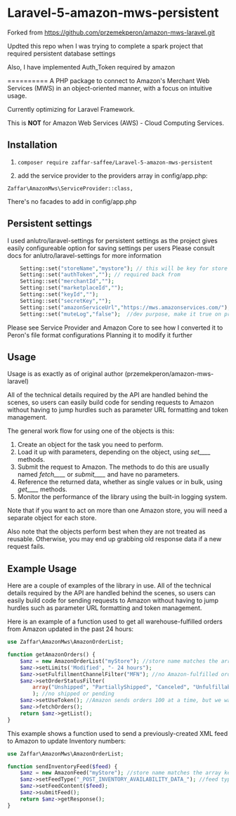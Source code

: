 Laravel-5-amazon-mws-persistent
============
Forked from https://github.com/przemekperon/amazon-mws-laravel.git

Updted this repo when I was trying to complete a spark project that required persistent database settings

Also, I have implemented Auth_Token required by amazon


==========
A PHP package to connect to Amazon's Merchant Web Services (MWS) in an object-oriented manner, with a focus on intuitive usage.

Currently optimizing for Laravel Framework.

This is __NOT__ for Amazon Web Services (AWS) - Cloud Computing Services.

## Installation

1. `composer require zaffar-saffee/Laravel-5-amazon-mws-persistent`

2. add the service provider to the providers array in config/app.php:
```
Zaffar\AmazonMws\ServiceProvider::class,
```

There's no facades to add in config/app.php

## Persistent settings
I used anlutro/laravel-settings  for persistent settings as the project gives easily configureable option for saving settings per users
Please consult docs for anlutro/laravel-settings for more information 
```php
    Setting::set("storeName","mystore"); // this will be key for store config, you pass this as an option in setstore() 
    Setting::set("authToken",""); // required back from 
    Setting::set("merchantId","");  
    Setting::set("marketplaceId","");  
    Setting::set("keyId","");  
    Setting::set("secretKey","");  
    Setting::set("amazonServiceUrl","https://mws.amazonservices.com/");  // set to valid node
    Setting::set("muteLog","false");  //dev purpose, make it true on production
```  
Please see Service Provider and Amazon Core to see how I converted it to Peron's file format configurations
Planning it to modify it further             



## Usage
Usage is as exactly as of original author (przemekperon/amazon-mws-laravel)

All of the technical details required by the API are handled behind the scenes,
so users can easily build code for sending requests to Amazon
without having to jump hurdles such as parameter URL formatting and token management.
 
The general work flow for using one of the objects is this:

1. Create an object for the task you need to perform.
2. Load it up with parameters, depending on the object, using *set____* methods.
3. Submit the request to Amazon. The methods to do this are usually named *fetch____* or *submit____* and have no parameters.
4. Reference the returned data, whether as single values or in bulk, using *get____* methods.
5. Monitor the performance of the library using the built-in logging system.

Note that if you want to act on more than one Amazon store, you will need a separate object for each store.

Also note that the objects perform best when they are not treated as reusable. Otherwise, you may end up grabbing old response data if a new request fails.

## Example Usage

Here are a couple of examples of the library in use.
All of the technical details required by the API are handled behind the scenes,
so users can easily build code for sending requests to Amazon
without having to jump hurdles such as parameter URL formatting and token management. 

Here is an example of a function used to get all warehouse-fulfilled orders from Amazon updated in the past 24 hours:
```php
use Zaffar\AmazonMws\AmazonOrderList;

function getAmazonOrders() {
    $amz = new AmazonOrderList("myStore"); //store name matches the array key in the config file
    $amz->setLimits('Modified', "- 24 hours");
    $amz->setFulfillmentChannelFilter("MFN"); //no Amazon-fulfilled orders
    $amz->setOrderStatusFilter(
        array("Unshipped", "PartiallyShipped", "Canceled", "Unfulfillable")
        ); //no shipped or pending
    $amz->setUseToken(); //Amazon sends orders 100 at a time, but we want them all
    $amz->fetchOrders();
    return $amz->getList();
}
```
This example shows a function used to send a previously-created XML feed to Amazon to update Inventory numbers:
```php
use Zaffar\AmazonMws\AmazonOrderList;

function sendInventoryFeed($feed) {
    $amz = new AmazonFeed("myStore"); //store name matches the array key in the config file
    $amz->setFeedType("_POST_INVENTORY_AVAILABILITY_DATA_"); //feed types listed in documentation
    $amz->setFeedContent($feed);
    $amz->submitFeed();
    return $amz->getResponse();
}
```
